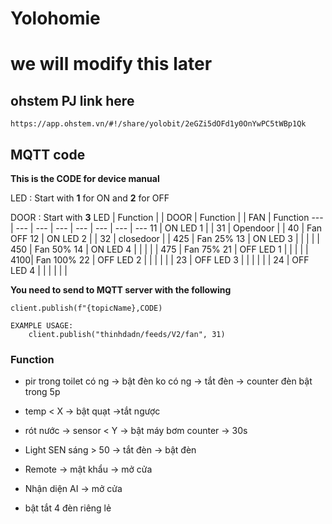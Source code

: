 # Yolohomie
# we will modify this later

## ohstem PJ link here
```
https://app.ohstem.vn/#!/share/yolobit/2eGZi5dOFd1y0OnYwPC5tWBp1Qk
```
## MQTT code 
**This is the CODE for device manual**

LED : Start with **1** for ON and **2** for OFF

DOOR : Start with **3**
LED | Function  |       | DOOR  | Function  |       | FAN | Function
--- | ---       | ---   | ---   | ---       | ---   | --- | ---
11  | ON LED 1  |       | 31    | Opendoor  |       | 40  | Fan OFF
12  | ON LED 2  |       | 32    | closedoor |       | 425 | Fan 25%
13  | ON LED 3  |       |       |           |       | 450 | Fan 50% 
14  | ON LED 4  |       |       |           |       | 475 | Fan 75%
21  | OFF LED 1 |       |       |           |       | 4100| Fan 100%
22  | OFF LED 2 |       |       |           |       |   |
23  | OFF LED 3 |       |       |           |       | |
24  | OFF LED 4 |       |       |           |       | |

**You need to send to MQTT server with the following**
```
client.publish(f"{topicName},CODE)

EXAMPLE USAGE:
    client.publish("thinhdadn/feeds/V2/fan", 31)
```
### Function
- pir trong toilet 
    có ng -> bật đèn
    ko có ng -> tắt đèn 
    -> counter đèn bật trong 5p 

- temp < X 
    -> bật quạt
    ->tắt ngược

- rót nước -> sensor < Y
    -> bật máy bơm
    counter -> 30s

- Light SEN 
    sáng > 50 
    -> tắt đèn
    -> bật đèn

- Remote -> mật khẩu 
    -> mở cửa

- Nhận diện AI 
    -> mở cửa 

- bật tắt 4 đèn riêng lẻ

